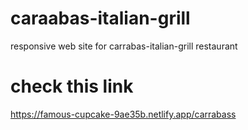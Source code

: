 # caraabas-italian-grill
responsive web site for carrabas-italian-grill restaurant 

# check this link
https://famous-cupcake-9ae35b.netlify.app/carrabass 
